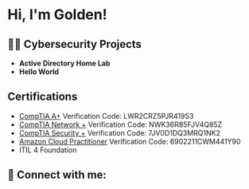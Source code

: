 <h1>Hi, I'm Golden! 

<h2>👨‍💻 Cybersecurity Projects</h2>

- <b>Active Directory Home Lab</b>
- <b>Hello World</b>
  
<h2>Certifications</h2>

- [CompTIA A+](http://verify.CompTIA.org) Verification Code: LWR2CRZ5PJR419S3
- [CompTIA Network +](http://verify.CompTIA.org) Verification Code: NWK36R85FJV4Q85Z
- [CompTIA Security +](http://verify.CompTIA.org) Verification Code: 7JV0D1DQ3MRQ1NK2
- [Amazon Cloud Practitioner](https://aws.amazon.com/verification) Verification Code: 6902211CWM441Y90
- ITIL 4 Foundation


<h2> 🤳 Connect with me:</h2>

[instagram]: https://www.instagram.com/joshmadakor/
[linkedin]: https://linkedin.com/in/golden-connor/


